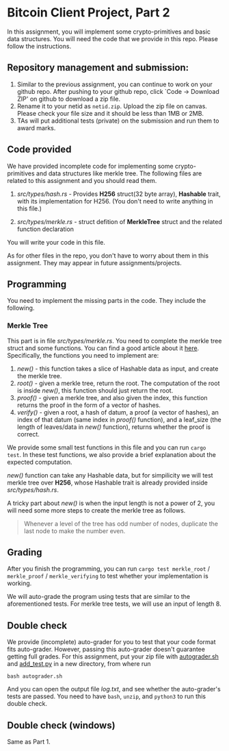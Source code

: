# Bitcoin Client Project, Part 2
In this assignment, you will implement some crypto-primitives and basic data structures. You will need the code that we provide in this repo. Please follow the instructions.

## Repository management and submission:
1. Similar to the previous assignment, you can continue to work on your github repo. After pushing to your github repo, click `Code -> Download ZIP' on github to download a zip file.
2. Rename it to your netid as `netid.zip`. Upload the zip file on canvas. Please check your file size and it should be less than 1MB or 2MB.
3. TAs will put additional tests (private) on the submission and run them to award marks.

## Code provided
We have provided incomplete code for implementing some crypto-primitives and data structures like merkle tree. The following files are related to this assignment and you should read them.
1. _src/types/hash.rs_ - Provides __H256__ struct(32 byte array),  __Hashable__ trait, with its implementation for H256. (You don't need to write anything in this file.)

2. _src/types/merkle.rs_ - struct defition of **MerkleTree** struct and the related function declaration

You will write your code in this file.

As for other files in the repo, you don't have to worry about them in this assignment. They may appear in future assignments/projects.

## Programming
You need to implement the missing parts in the code. They include the following.

### Merkle Tree
This part is in file *src/types/merkle.rs*. You need to complete the merkle tree struct and some functions. You can find a good article about it [here](https://nakamoto.com/merkle-trees/). Specifically, the functions you need to implement are:
1. *new()* - this function takes a slice of Hashable data as input, and create the merkle tree. 
2. *root()* - given a merkle tree, return the root. The computation of the root is inside *new()*, this function should just return the root.
3. *proof()* - given a merkle tree, and also given the index, this function returns the proof in the form of a vector of hashes.
4. *verify()* - given a root, a hash of datum, a proof (a vector of hashes), an index of that datum (same index in *proof()* function), and a leaf_size (the length of leaves/data in *new()* function), returns whether the proof is correct.

We provide some small test functions in this file and you can run `cargo test`. In these test functions, we also provide a brief explanation about the expected computation.

*new()* function can take any Hashable data, but for simpilicity we will test merkle tree over **H256**, whose Hashable trait is already provided inside *src/types/hash.rs*.

A tricky part about *new()* is when the input length is not a power of 2, you will need some more steps to create the merkle tree as follows.
> Whenever a level of the tree has odd number of nodes, duplicate the last node to make the number even.

## Grading

After you finish the programming, you can run `cargo test merkle_root` / `merkle_proof` / `merkle_verifying` to test whether your implementation is working.

We will auto-grade the program using tests that are similar to the aforementioned tests. For merkle tree tests, we will use an input of length 8.

## Double check
We provide (incomplete) auto-grader for you to test that your code format fits auto-grader. However, passing this auto-grader doesn't guarantee getting full grades. For this assignment, put your zip file with [autograder.sh](autograder.sh) and [add_test.py](add_test.py) in a new directory, from where run
```
bash autograder.sh
```
And you can open the output file _log.txt_, and see whether the auto-grader's tests are passed. You need to have `bash`, `unzip`, and `python3` to run this double check.
## Double check (windows)
Same as Part 1.